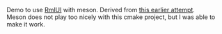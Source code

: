 Demo to use [RmlUI](https://github.com/mikke89/RmlUi) with meson. Derived from [this earlier attempt](https://github.com/Dich0tomy/repro/tree/7f96240188ae46a4c9ebf9e4654c7eaa041ac5cd).  
Meson does not play too nicely with this cmake project, but I was able to make it work.